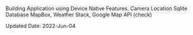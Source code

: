 Building Application using Device Native Features.
Camera
Location
Sqlite Database
MapBox, 
Weather Stack,
Google Map API (check)

Updated Date: 2022-Jun-04 